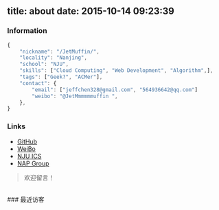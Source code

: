 title: about
date: 2015-10-14 09:23:39
---

### Information

```javascript
{
    "nickname": "/JetMuffin/", 
    "locality": "Nanjing",
    "school": "NJU",
    "skills": ["Cloud Computing", "Web Development", "Algorithm",],
    "tags": ["Geek?", "ACMer"],
    "contact": {
        "email": ["jeffchen328@gmail.com", "564936642@qq.com"]
        "weibo": "@JetMmmmmmuffin ",
    },
}
```

### Links
* [GitHub](https://github.com/JetMuffin/) 
* [WeiBo](http://weibo.com/u/1922357801/) 
* [NJU ICS](http://moon.nju.edu.cn)
* [NAP Group](http://nap-blog.artemisprojects.org/)

> 欢迎留言！

<br/>
### 最近访客

<div class="ds-recent-visitors" data-num-items="28" data-avatar-size="42" id="ds-recent-visitors"></div>
